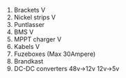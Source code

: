1. Brackets  V  
2. Nickel strips V
3. Puntlasser
4. BMS V
5. MPPT charger V
6. Kabels V
7. Fuzeboxes (Max 30Ampere)
8. Brandkast 
9. DC-DC converters 48v->12v 12v->5v
